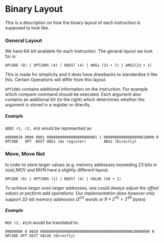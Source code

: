 # Binary Layout
This is a description on how the binary layout of each instruction is supposed to look like. 
### General Layout
We have 64-bit available for each instruction. The general layout we look for is:
```
OPCODE (8) | OPTIONS (4) | RDEST (4) | ARG1 (23 + 1) | ARG2(23 + 1)
```
This is made for simplicity and it does have drawbacks to standardize it like this. 
Certain Operations will differ from this layout.

`OPTIONS` contains additional information on the instruction. For example which _compare_ command should be executed.
Each argument also contains an additional bit (to the right) which determines whether the argument is stored in a register or directly.

##### Example
`ADDI r1, r2, #16` would be represented as
```
00000010 0000 0001 00000000000000000000001 1 00000000000000000010000 0
OPCODE   OPT  DEST ARG1 (As register)        ARG2 (Directly)
```
### Move, Move Not
In order to store larger values (e.g. memory addresses exceeding 23 bits in size),MOV and MVN have a slightly different layout. 
```
OPCODE (8) | OPTIONS (1) | RDEST (4) | VALUE (50 + 1)
```
_To achieve larger even larger addresses, one could always adjust the offset values or perform add operations. Our implementation does however only support 32-bit memory addresses ($2^{32}$ words or $8*2^{32}=2^{36}$ bytes_)
##### Example
`MOV r2, #128` would be translated to:
```
00000000 0 0010 00000000000000000000000000000000000000000010000000 0
OPCODE OPT DEST VALUE (Directly)
```